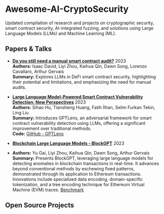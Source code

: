 # Awesome-AI-CryptoSecurity

Updated compilation of research and projects on cryptographic security, smart contract security, AI-integrated fuzzing, and solutions using Large Language Models (LLMs) and Machine Learning (ML).

## Papers & Talks

- **[Do you still need a manual smart contract audit?](2306.12338.pdf)**  2023  
  **Authors:** Isaac David, Liyi Zhou, Kaihua Qin, Dawn Song, Lorenzo Cavallaro, Arthur Gervais  
  **Summary:** Explores LLMs in DeFi smart contract security, highlighting their potential and limitations, and emphasizing the need for manual audits.

- **[Large Language Model-Powered Smart Contract Vulnerability Detection: New Perspectives](2310.01152.pdf)** 2023    
  **Authors:** Sihao Hu, Tiansheng Huang, Fatih İlhan, Selim Furkan Tekin, Ling Liu  
  **Summary:** Introduces GPTLens, an adversarial framework for smart contract vulnerability detection using LLMs, offering a significant improvement over traditional methods.  
  **Code:** [GitHub - GPTLens](https://github.com/git-disl/GPTLens)

- **[Blockchain Large Language Models - BlockGPT](2304.12749.pdf)** 2023
- **Authors:** Yu Gai, Liyi Zhou, Kaihua Qin, Dawn Song, Arthur Gervais
  **Summary:** Presents BlockGPT, leveraging large language models for detecting anomalies in blockchain transactions in real-time. It advances beyond conventional methods by eschewing fixed patterns, demonstrated through its application to Ethereum transactions. Innovations include specialized data encoding, domain-specific tokenization, and a tree encoding technique for Ethereum Virtual Machine (EVM) traces. [Benchmark](https://rdi.berkeley.edu/blockchain-llm/)


## Open Source Projects



